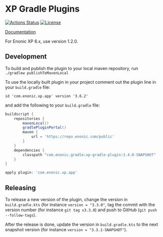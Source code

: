 # XP Gradle Plugins

[![Actions Status](https://github.com/enonic/xp-gradle-plugin/workflows/Gradle%20Build/badge.svg)](https://github.com/enonic/xp-gradle-plugin/actions)
[![License](https://img.shields.io/github/license/enonic/xp-gradle-plugin.svg)](http://www.apache.org/licenses/LICENSE-2.0.html)

[Documentation](docs/index.adoc)

For Enonic XP 6.x, use version 1.2.0.

## Development

To build and publish the plugin to your local maven repository, run `./gradlew publishToMavenLocal`

To use the locally built plugin in your project comment out the plugin line in your `build.gradle` file:
```
id 'com.enonic.xp.app' version '3.6.2'
```

and add the following to your `build.gradle` file:
```groovy
buildscript {
    repositories {
        mavenLocal()
        gradlePluginPortal()
        maven {
            url = 'https://repo.enonic.com/public'
        }
    }
    dependencies {
        classpath "com.enonic.gradle:xp-gradle-plugin:3.4.0-SNAPSHOT"
    }
}

apply plugin: 'com.enonic.xp.app'
```

## Releasing

To release a new version of the plugin, change the version in `build.gradle.kts` (for instance `version = "3.3.0"`, 
tag the commit with the version number (for instance `git tag v3.3.0`) and push to GitHub (`git push --follow-tags`).

After the release is done, update the version in `build.gradle.kts` to the next snapshot version (for instance `version = "3.3.1-SNAPSHOT"`).
